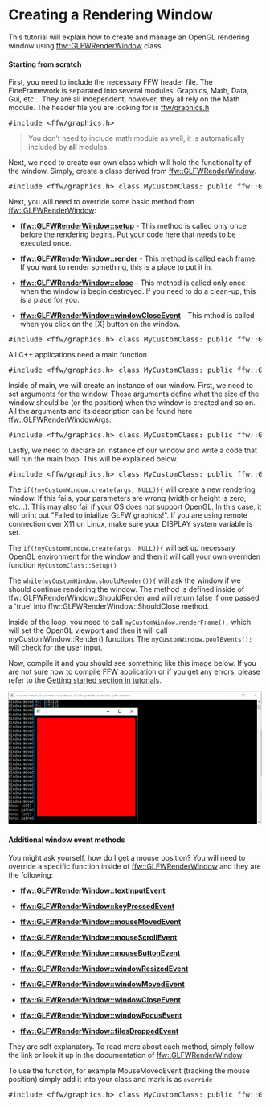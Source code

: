 Creating a Rendering Window
=================

This tutorial will explain how to create and manage an OpenGL rendering window using [ffw::GLFWRenderWindow](ffw_GLFWRenderWindow.html) class.

#### Starting from scratch


First, you need to include the necessary FFW header file. The FineFramework is separated into several modules: Graphics, Math, Data, Gui, etc... They are all independent, however, they all rely on the Math module. The header file you are looking for is [ffw/graphics.h]()


<pre><div class="lang-cpp" style="white-space: nowrap;"><span class="hljs-normal">#include &lt;ffw/graphics.h&gt;</span>
</div></pre>



> You don't need to include math module as well, it is automatically included by **all** modules. 



Next, we need to create our own class which will hold the functionality of the window. Simply, create a class derived from [ffw::GLFWRenderWindow](ffw_GLFWRenderWindow.html).


<pre><div class="lang-cpp" style="white-space: nowrap;"><span class="hljs-normal">#include &lt;ffw/graphics.h&gt;</span>

<span class="hljs-normal">class MyCustomClass: public ffw::GLFWRenderWindow &#123;</span>
<span class="hljs-normal">public:</span>
<span class="hljs-normal">    MyCustomClass()&#123;</span>
<span class="hljs-normal">    &#125;</span>

<span class="hljs-normal">    ~MyCustomClass()&#123;</span>
<span class="hljs-normal">    &#125;</span>
<span class="hljs-normal">&#125;</span>
</div></pre>



Next, you will need to override some basic method from [ffw::GLFWRenderWindow](ffw_GLFWRenderWindow.html):
* **[ffw::GLFWRenderWindow::setup](ffw_GLFWRenderWindow.html#68554ce1)** - This method is called only once before the rendering begins. Put your code here that needs to be executed once.

* **[ffw::GLFWRenderWindow::render](ffw_GLFWRenderWindow.html#93db1d16)** - This method is called each frame. If you want to render something, this is a place to put it in.

* **[ffw::GLFWRenderWindow::close](ffw_GLFWRenderWindow.html#eb5dbf50)** - This method is called only once when the window is begin destroyed. If you need to do a clean-up, this is a place for you.

* **[ffw::GLFWRenderWindow::windowCloseEvent](ffw_GLFWRenderWindow.html#d1e6b4ff)** - This mthod is called when you click on the [X] button on the window.





<pre><div class="lang-cpp" style="white-space: nowrap;"><span class="hljs-normal">#include &lt;ffw/graphics.h&gt;</span>

<span class="hljs-normal">class MyCustomClass: public ffw::GLFWRenderWindow &#123;</span>
<span class="hljs-normal">public:</span>
<span class="hljs-normal">    MyCustomClass()&#123;</span>
<span class="hljs-normal">    &#125;</span>

<span class="hljs-normal">    ~MyCustomClass()&#123;</span>
<span class="hljs-normal">    &#125;</span>

<span class="hljs-normal">    bool setup() override &#123;</span>
<span class="hljs-normal">        // Return true or false</span>
<span class="hljs-normal">        // true - Setup is OK</span>
<span class="hljs-normal">        // false - Setup failed</span>
<span class="hljs-normal">        return true;</span>
<span class="hljs-normal">    &#125;</span>

<span class="hljs-normal">    void render() override &#123;</span>
<span class="hljs-normal">        this-&gt;setDrawColor(ffw::rgb(0xFF0000)); // Red color</span>
<span class="hljs-normal">        this-&gt;drawRectangle(10, 10, getSize().x-20, getSize().y-20);</span>
<span class="hljs-normal">    &#125;</span>

<span class="hljs-normal">    void close() override &#123;</span>
<span class="hljs-normal">        // Window is being destroyed</span>
<span class="hljs-normal">    &#125;</span>

<span class="hljs-normal">    void windowCloseEvent() override &#123;</span>
<span class="hljs-normal">        std::cout &lt;&lt; "Window close button pressed!" &lt;&lt; std::endl;</span>
<span class="hljs-normal">        // Let the window know that we want to be closed.</span>
<span class="hljs-normal">        this-&gt;shouldClose(true);</span>
<span class="hljs-normal">    &#125;</span>
<span class="hljs-normal">&#125;</span>
</div></pre>



All C++ applications need a main function


<pre><div class="lang-cpp" style="white-space: nowrap;"><span class="hljs-normal">#include &lt;ffw/graphics.h&gt;</span>

<span class="hljs-normal">class MyCustomClass: public ffw::GLFWRenderWindow &#123;</span>
<span class="hljs-normal">public:</span>
<span class="hljs-normal">    ...</span>
<span class="hljs-normal">&#125;</span>

<span class="hljs-normal">int main(int argc, char *argv[])&#123;</span>
<span class="hljs-normal">    return 0;</span>
<span class="hljs-normal">&#125;</span>
</div></pre>



Inside of main, we will create an instance of our window. First, we need to set arguments for the window. These arguments define what the size of the window should be (or the position) when the window is created and so on. All the arguments and its description can be found here [ffw::GLFWRenderWindowArgs](ffw_GLFWRenderWindowArgs.html).


<pre><div class="lang-cpp" style="white-space: nowrap;"><span class="hljs-normal">#include &lt;ffw/graphics.h&gt;</span>

<span class="hljs-normal">class MyCustomClass: public ffw::GLFWRenderWindow &#123;</span>
<span class="hljs-normal">public:</span>
<span class="hljs-normal">    ...</span>
<span class="hljs-normal">&#125;</span>

<span class="hljs-normal">int main(int argc, char *argv[])&#123;</span>
<span class="hljs-normal">    // Set arguments</span>
<span class="hljs-normal">    ffw::GLFWRenderWindowArgs args;</span>
<span class="hljs-normal">    // Set initial size to 400x400 pixels</span>
<span class="hljs-normal">    args.size.set(400, 400);</span>
<span class="hljs-normal">    // Set the window title to "Empty Example" (UTF-8 compatible)</span>
<span class="hljs-normal">    args.title = "Empty Example";</span>

<span class="hljs-normal">    return 0;</span>
<span class="hljs-normal">&#125;</span>
</div></pre>



Lastly, we need to declare an instance of our window and write a code that will run the main loop. This will be explained below.


<pre><div class="lang-cpp" style="white-space: nowrap;"><span class="hljs-normal">#include &lt;ffw/graphics.h&gt;</span>

<span class="hljs-normal">class MyCustomClass: public ffw::GLFWRenderWindow &#123;</span>
<span class="hljs-normal">public:</span>
<span class="hljs-normal">    ...</span>
<span class="hljs-normal">&#125;</span>

<span class="hljs-normal">int main(int argc, char *argv[])&#123;</span>
<span class="hljs-normal">    // Instance to our window class</span>
<span class="hljs-normal">    MyCustomWindow myCustomWindow;</span>
<span class="hljs-normal">    // Set arguments</span>
<span class="hljs-normal">    ffw::GLFWRenderWindowArgs args;</span>
<span class="hljs-normal">    args.size.Set(400, 400);</span>
<span class="hljs-normal">    args.title = "Empty Example";</span>
<span class="hljs-normal">    // Create window</span>
<span class="hljs-normal">    if(!myCustomWindow.create(args, NULL))&#123;</span>
<span class="hljs-normal">        std::cerr &lt;&lt; "Failed to create window!" &lt;&lt; std::endl;</span>
<span class="hljs-normal">        return 1;</span>
<span class="hljs-normal">    &#125;</span>
<span class="hljs-normal">    // Run setup</span>
<span class="hljs-normal">    if(!myCustomWindow.setup())&#123;</span>
<span class="hljs-normal">        std::cerr &lt;&lt; "Failed to setup window!" &lt;&lt; std::endl;</span>
<span class="hljs-normal">        return 1;</span>
<span class="hljs-normal">    &#125;</span>
<span class="hljs-normal">    // The main window loop</span>
<span class="hljs-normal">    while(myCustomWindow.shouldRender())&#123;</span>
<span class="hljs-normal">        myCustomWindow.renderFrame();</span>
<span class="hljs-normal">        myCustomWindow.poolEvents();</span>
<span class="hljs-normal">    &#125;</span>
<span class="hljs-normal">    // Destroy window, this will delete all graphics data used by the window.</span>
<span class="hljs-normal">    // Must be called after the setup and before the graphics</span>
<span class="hljs-normal">    // is terminated</span>
<span class="hljs-normal">    myCustomWindow.destroy();</span>
<span class="hljs-normal">    return 0;</span>
<span class="hljs-normal">&#125;</span>
</div></pre>



The `if(!myCustomWindow.create(args, NULL)){` will create a new rendering window. If this fails, your parameters are wrong (width or height is zero, etc...). This may also fail if your OS does not support OpenGL. In this case, it will print out "Failed to iniailize GLFW graphics!". If you are using remote connection over X11 on Linux, make sure your DISPLAY system variable is set.

The `if(!myCustomWindow.create(args, NULL)){` will set up necessary OpenGL environment for the window and then it will call your own overriden function `MyCustomClass::Setup()`

The `while(myCustomWindow.shouldRender()){` will ask the window if we should continue rendering the window. The method is defined inside of ffw::GLFWRenderWindow::ShouldRender and will return false if one passed a 'true' into ffw::GLFWRenderWindow::ShouldClose method.

Inside of the loop, you need to call `myCustomWindow.renderFrame();` which will set the OpenGL viewport and then it will call myCustomWindow::Render() function. The `myCustomWindow.poolEvents();` will check for the user input.

Now, compile it and you should see something like this image below. If you are not sure how to compile FFW application or if you get any errors, please refer to the [Getting started section in tutorials](md_markdown_tutorials.html).

![tutorial-vs12-05.png](tutorial-vs12-05.png)


#### Additional window event methods


You might ask yourself, how do I get a mouse position? You will need to override a specific function inside of [ffw::GLFWRenderWindow](ffw_GLFWRenderWindow.html) and they are the following:


* **[ffw::GLFWRenderWindow::textInputEvent](ffw_GLFWRenderWindow.html#707e5f61)**

* **[ffw::GLFWRenderWindow::keyPressedEvent](ffw_GLFWRenderWindow.html#ce25f297)**

* **[ffw::GLFWRenderWindow::mouseMovedEvent](ffw_GLFWRenderWindow.html#eaa1a6c6)**

* **[ffw::GLFWRenderWindow::mouseScrollEvent](ffw_GLFWRenderWindow.html#fbe7329a)**

* **[ffw::GLFWRenderWindow::mouseButtonEvent](ffw_GLFWRenderWindow.html#1e8d2373)**

* **[ffw::GLFWRenderWindow::windowResizedEvent](ffw_GLFWRenderWindow.html#e4b39662)**

* **[ffw::GLFWRenderWindow::windowMovedEvent](ffw_GLFWRenderWindow.html#e57c71a5)**

* **[ffw::GLFWRenderWindow::windowCloseEvent](ffw_GLFWRenderWindow.html#d1e6b4ff)**

* **[ffw::GLFWRenderWindow::windowFocusEvent](ffw_GLFWRenderWindow.html#727ce05e)**

* **[ffw::GLFWRenderWindow::filesDroppedEvent](ffw_GLFWRenderWindow.html#c02a201a)**




They are self explanatory. To read more about each method, simply follow the link or look it up in the documentation of [ffw::GLFWRenderWindow](ffw_GLFWRenderWindow.html).

To use the function, for example MouseMovedEvent (tracking the mouse position) simply add it into your class and mark is as `override`


<pre><div class="lang-cpp" style="white-space: nowrap;"><span class="hljs-normal">#include &lt;ffw/graphics.h&gt;</span>

<span class="hljs-normal">class MyCustomClass: public ffw::GLFWRenderWindow &#123;</span>
<span class="hljs-normal">public:</span>
<span class="hljs-normal">    ...</span>
<span class="hljs-normal">    void mouseMovedEvent(int mousex, int mousey) override &#123;</span>
<span class="hljs-normal">        std::cout &lt;&lt; "Mouse moved to: " &lt;&lt; mousex &lt;&lt; "x" &lt;&lt; mousey &lt;&lt; std::endl;</span>
<span class="hljs-normal">    &#125;</span>
<span class="hljs-normal">    ...</span>
<span class="hljs-normal">&#125;</span>
</div></pre>

 

